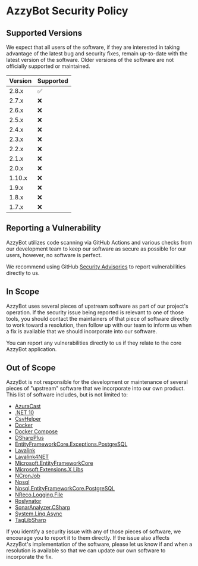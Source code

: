 # AzzyBot Security Policy

## Supported Versions

We expect that all users of the software, if they are interested in taking advantage of the latest bug and security fixes, remain up-to-date with the latest version of the software. Older versions of the software are not officially supported or maintained.

| Version | Supported          |
| ------- | ------------------ |
| 2.8.x | :white_check_mark: |
| 2.7.x | :x: |
| 2.6.x | :x: |
| 2.5.x | :x: |
| 2.4.x | :x: |
| 2.3.x | :x: |
| 2.2.x | :x: |
| 2.1.x | :x: |
| 2.0.x | :x: |
| 1.10.x | :x: |
| 1.9.x | :x: |
| 1.8.x | :x: |
| 1.7.x | :x: |

## Reporting a Vulnerability

AzzyBot utilizes code scanning via GitHub Actions and various checks from our development team to keep our software as secure as possible for our users, however, no software is perfect.

We recommend using GitHub [Security Advisories](https://github.com/Sella-GH/AzzyBot/security/advisories/new) to report vulnerabilities directly to us.

## In Scope

AzzyBot uses several pieces of upstream software as part of our project's operation. If the security issue being reported is relevant to one of those tools, you should contact the maintainers of that piece of software directly to work toward a resolution, then follow up with our team to inform us when a fix is available that we should incorporate into our software.

You can report any vulnerabilities directly to us if they relate to the core AzzyBot application.

## Out of Scope

AzzyBot is not responsible for the development or maintenance of several pieces of "upstream" software that we incorporate into our own product. This list of software includes, but is not limited to:
* [AzuraCast](https://github.com/AzuraCast/AzuraCast)
* [.NET 10](https://github.com/dotnet/runtime/)
* [CsvHelper](https://github.com/JoshClose/CsvHelper)
* [Docker](https://docker.com/)
* [Docker Compose](https://docker.com/)
* [DSharpPlus](https://github.com/DSharpPlus/DSharpPlus)
* [EntityFrameworkCore.Exceptions.PostgreSQL](https://github.com/Giorgi/EntityFramework.Exceptions)
* [Lavalink](https://github.com/lavalink-devs/Lavalink)
* [Lavalink4NET](https://github.com/angelobreuer/Lavalink4NET)
* [Microsoft.EntityFrameworkCore](https://github.com/dotnet/efcore)
* [Microsoft.Extensions.X Libs](https://github.com/dotnet/runtime)
* [NCronJob](https://github.com/NCronJob-Dev/NCronJob)
* [Npsql](https://github.com/npgsql/npgsql)
* [Npsql.EntityFrameworkCore.PostgreSQL](https://github.com/npgsql/efcore.pg)
* [NReco.Logging.File](https://github.com/NReco/Logging)
* [Roslynator](https://github.com/dotnet/roslynator)
* [SonarAnalyzer.CSharp](https://github.com/SonarSource/sonar-dotnet)
* [System.Linq.Async](https://github.com/dotnet/reactive)
* [TagLibSharp](https://github.com/mono/taglib-sharp)

If you identify a security issue with any of those pieces of software, we encourage you to report it to them directly. If the issue also affects AzzyBot's implementation of the software, please let us know if and when a resolution is available so that we can update our own software to incorporate the fix.
